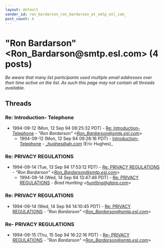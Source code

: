 ```yaml
---
layout: default
sender_id: ron_bardarson_ron_bardarson_at_smtp_esl_com_
post_count: 4
---
```


# "Ron Bardarson" <Ron_Bardarson<span>@</span>smtp.esl.com> (4 posts)

_Be aware that many list participants used multiple email addresses over their time active on the list. As such this page may not contain all threads available._

## Threads

### Re: Introduction- Telephone
+ 1994-09-12 (Mon, 12 Sep 94 08:25:32 PDT) - [Re: Introduction- Telephone](/archive/1994/09/0b0af3f51a509f51c53cfd94d25cc7215cc7784f86df2c1d14817ed230f4e5fc) - _"Ron Bardarson" \<Ron_Bardarson@smtp.esl.com\>_
  + 1994-09-12 (Mon, 12 Sep 94 09:28:16 PDT) - [Introduction- Telephone](/archive/1994/09/1a098ca5f7b7c732d151d848979ba4b2c3c612204f2581212f37b6ef489ca973) - _hughes@ah.com (Eric Hughes)_

### Re: PRIVACY REGULATIONS
+ 1994-09-14 (Tue, 13 Sep 94 17:53:12 PDT) - [Re: PRIVACY REGULATIONS](/archive/1994/09/f7dc67cfc1152ba0f0b25e1cb8686d28fd0b7c8dff6cb04922921ec54605189f) - _"Ron Bardarson" \<Ron_Bardarson@smtp.esl.com\>_
  + 1994-09-14 (Wed, 14 Sep 94 13:47:46 PDT) - [Re: PRIVACY REGULATIONS](/archive/1994/09/5f685a0da2855dbbf6eac9274f1cc22c32f3ed7b25c227718c8bc0845c018e69) - _Brad Huntting \<huntting@glarp.com\>_

### Re: PRIVACY REGULATIONS
+ 1994-09-14 (Wed, 14 Sep 94 14:10:45 PDT) - [Re: PRIVACY REGULATIONS](/archive/1994/09/458826b9d3c02b1e7f516e0ead0581d4413cc32ff5c7290fccf64b70f5d6ee63) - _"Ron Bardarson" \<Ron_Bardarson@smtp.esl.com\>_

### Re- PRIVACY REGULATIONS
+ 1994-09-15 (Thu, 15 Sep 94 16:22:16 PDT) - [Re- PRIVACY REGULATIONS](/archive/1994/09/a2a90d149a0ab45650b1f5b7909fbce841f5498e02c00029cda9d100dc57b680) - _"Ron Bardarson" \<Ron_Bardarson@smtp.esl.com\>_


